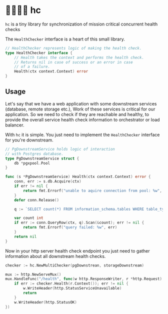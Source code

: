 # 👩‍⚕️👨‍⚕️ hc
`hc` is a tiny library for synchronization of mission critical concurrent health checks

The `HealthChecker` interface is a heart of this small library.
```go
// HealthChecker represents logic of making the health check.
type HealthChecker interface {
	// Health takes the context and performs the health check.
	// Returns nil in case of success or an error in case
	// of a failure.
	Health(ctx context.Context) error
}
``` 

## Usage

Let's say that we have a web application with some downstream services (database, remote storage etc.), 
Work of these services is critical for our application. So we need to check if they are reachable and healthy, 
to provide the overall service health check information to orchestrator or load balancer.

With `hc` it is simple. You just need to implement the `HealthChecker` interface for you're downstream.

```go
// PgDownstreamService holds logic of interaction 
// with Postgres database.
type PgDownstreamService struct {
    db *pgxpool.Pool
}

func (s *PgDownstreamService) Health(ctx context.Context) error {
    conn, err := s.db.Acquire(ctx)
    if err != nil {
        return fmt.Errorf("unable to aquire connection from pool: %w", err)
    }
    defer conn.Release()

    q := `SELECT count(*) FROM information_schema.tables WHERE table_type='public';`

    var count int
    if err := conn.QueryRow(ctx, q).Scan(&count); err != nil {
        return fmt.Errorf("query failed: %w", err)
    }
    return nil
}
```

Now in your http server health check endpoint you just need to gather information about all downstream health checks.

```go
checker := hc.NewMultiChecker(pgDownstrean, storageDownstream)

mux := http.NewServeMux()
mux.HandleFunc("/health", func(w http.ResponseWriter, r *http.Request) {
    if err := checker.Health(r.Context()); err != nil {
        w.WriteHeader(http.StatusServiceUnavailable)
        return
    }
    w.WriteHeader(http.StatusOK)
})
``` 


